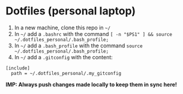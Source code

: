 # Dotfiles (personal laptop)

1. In a new machine, clone this repo in `~/`
2. In `~/` add a `.bashrc` with the command `[ -n "$PS1" ] && source ~/.dotfiles_personal/.bash_profile;`
3. In `~/` add a `.bash_profile` with the command `source ~/.dotfiles_personal/.bash_profile;`
4. In `~/` add a `.gitconfig` with the content:
```
[include]
  path = ~/.dotfiles_personal/.my_gitconfig
```

**IMP: Always push changes made locally to keep them in sync here!**

